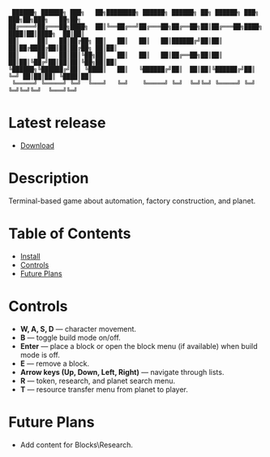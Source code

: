 ```
 ██████╗ ██████╗ ███╗   ██╗████████╗ ██████╗ ██████╗ ██╗ ██████╗ ███╗   ███╗██╗███╗   ██╗██╗
██╔════╝██╔═══██╗████╗  ██║╚══██╔══╝██╔═══██╗██╔══██╗██║██╔═══██╗████╗ ████║██║████╗  ██║██║
██║     ██║   ██║██╔██╗ ██║   ██║   ██║   ██║██████╔╝██║██║   ██║██╔████╔██║██║██╔██╗ ██║██║
██║     ██║   ██║██║╚██╗██║   ██║   ██║   ██║██╔══██╗██║██║   ██║██║╚██╔╝██║██║██║╚██╗██║██║
╚██████╗╚██████╔╝██║ ╚████║   ██║   ╚██████╔╝██║  ██║██║╚██████╔╝██║ ╚═╝ ██║██║██║ ╚████║██║
 ╚═════╝ ╚═════╝ ╚═╝  ╚═══╝   ╚═╝    ╚═════╝ ╚═╝  ╚═╝╚═╝ ╚═════╝ ╚═╝     ╚═╝╚═╝╚═╝  ╚═══╝╚═╝
```
# Latest release
- [Download](https://github.com/LOL44KK/ContorioMini/releases/latest)

# Description
Terminal-based game about automation, factory construction, and planet.

# Table of Contents
- [Install](https://github.com/LOL44KK/ContorioMini/releases/latest)
- [Controls](#controls)
- [Future Plans](#future-plans)

# Controls
- **W, A, S, D** — character movement.
- **B** — toggle build mode on/off.
- **Enter** — place a block or open the block menu (if available) when build mode is off.
- **E** — remove a block.
- **Arrow keys (Up, Down, Left, Right)** — navigate through lists.
- **R** — token, research, and planet search menu.
- **T** — resource transfer menu from planet to player.

# Future Plans
- Add content for Blocks\Research.
